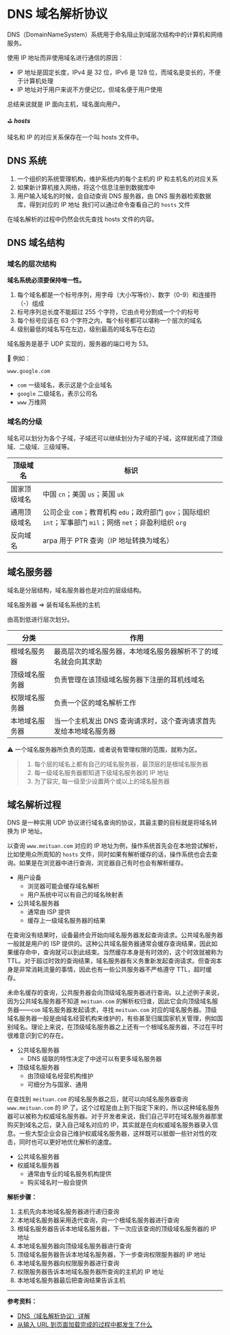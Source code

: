 # DNS 域名解析协议

DNS（DomainNameSystem）系统用于命名阻止到域层次结构中的计算机和网络服务。

使用 IP 地址而非使用域名进行通信的原因：

* IP 地址是固定长度，IPv4 是 32 位，IPv6 是 128 位，而域名是变长的，不便于计算机处理
* IP 地址对于用户来说不方便记忆，但域名便于用户使用

总结来说就是 IP 面向主机，域名面向用户。

⛳️ ***hosts***

域名和 IP 的对应关系保存在一个叫 hosts 文件中。

## DNS 系统

1. 一个组织的系统管理机构，维护系统内的每个主机的 IP 和主机名的对应关系
2. 如果新计算机接入网络，将这个信息注册到数据库中
3. 用户输入域名的时候，会自动查询 DNS 服务器，由 DNS 服务器检索数据库，得到对应的 IP 地址
   我们可以通过命令查看自己的 `hosts` 文件

在域名解析的过程中仍然会优先查找 hosts 文件的内容。

## DNS 域名结构

### 域名的层次结构

**域名系统必须要保持唯一性。**

1. 每个域名都是一个标号序列，用字母（大小写等价）、数字（0-9）和连接符（-）组成
2. 标号序列总长度不能超过 255 个字符，它由点号分割成一个个的标号
3. 每个标号应该在 63 个字符之内，每个标号都可以堪称一个层次的域名
4. 级别最低的域名写在左边，级别最高的域名写在右边

域名服务是基于 UDP 实现的，服务器的端口号为 53。

🌰 例如：

`www.google.com`

* `com` 一级域名，表示这是个企业域名
* `google` 二级域名，表示公司名
* `www` 万维网

### 域名的分级

域名可以划分为各个子域，子域还可以继续划分为子域的子域，这样就形成了顶级域、二级域、三级域等。

| 顶级域名     | 标识                                                         |
| ------------ | ------------------------------------------------------------ |
| 国家顶级域名 | 中国 `cn`；美国 `us`；英国 `uk`                              |
| 通用顶级域名 | 公司企业 `com`；教育机构 `edu`；政府部门 `gov`；国际组织 `int`；军事部门 `mil`；网络 `net`；非盈利组织 `org` |
| 反向域名     | arpa 用于 PTR 查询（IP 地址转换为域名）                      |

## 域名服务器

域名是分层结构，域名服务器也是对应的层级结构。

域名服务器 => 装有域名系统的主机

由高到低进行层次划分。

| 分类           | 作用                                                         |
| -------------- | ------------------------------------------------------------ |
| 根域名服务器   | 最高层次的域名服务器，本地域名服务器解析不了的域名就会向其求助 |
| 顶级域名服务器 | 负责管理在该顶级域名服务器下注册的耳机线域名                 |
| 权限域名服务器 | 负责一个区的域名解析工作                                     |
| 本地域名服务器 | 当一个主机发出 DNS 查询请求时，这个查询请求首先发给本地域名服务器 |

⚠️ 一个域名服务器所负责的范围，或者说有管理权限的范围，就称为区。

> 1. 每个层的域名上都有自己的域名服务器，最顶层的是根域名服务器
> 2. 每一级域名服务器都知道下级域名服务器的 IP 地址
> 3. 为了容灾, 每一级至少设置两个或以上的域名服务器

## 域名解析过程

DNS 是一种实用 UDP 协议进行域名查询的协议，其最主要的目标就是将域名转换为 IP 地址。

以查询 `www.meituan.com` 对应的 IP 地址为例，操作系统首先会在本地尝试解析，比如使用众所周知的 `hosts` 文件，同时如果有解析缓存的话，操作系统也会去查询。如果是在浏览器中进行查询，浏览器自己有时也会有解析缓存。

* 用户设备
  * 浏览器可能会缓存域名解析
  * 用户系统中可以有自己的域名映射表
* 公共域名服务器
  * 通常由 ISP 提供
  * 缓存上一级域名服务器的结果

在查询没有结果时，设备最终会开始向域名服务器发起查询请求。公共域名服务器一般就是用户的 ISP 提供的。这种公共域名服务器通常会缓存查询结果，因此如果缓存命中，查询就可以到此结束。当然缓存本身是有时效的，这个时效就被称为 TTL。对于超过时效的查询结果，域名服务器有义务重新发起查询请求。但查询本身是非常消耗流量的事情，因此也有一些公共服务器不严格遵守 TTL，超时缓存。

未命名缓存的查询，公共服务器会向顶级域名服务器进行查询。以上述例子来说，因为公共域名服务器不知道 `meituan.com` 的解析权归谁，因此它会向顶级域名服务器——`com` 域名服务器发起请求，寻找 `meituan.com` 对应的域名服务器。顶级域名服务器一般是由域名经营机构来维护的，有些甚至归属国家机关管理，例如国别域名。理论上来说，在顶级域名服务器之上还有一个根域名服务器，不过在平时很难意识到它的存在。

* 公共域名服务器
  * DNS 级联的特性决定了中途可以有更多域名服务器
* 顶级域名服务器
  * 由顶级域名经营机构维护
  * 可细分为与国家、通用

在查找到 `meituan.com` 的域名服务器之后，就可以向域名服务器查询 `www.meituan.com` 的 IP 了。这个过程是由上到下指定下来的，所以这种域名服务器可以被称为权威域名服务器。对于开发者来说，我们自己平时在域名服务器那里购买到域名之后，录入自己域名对应的 IP，其实就是在向权威域名服务器录入信息。一些大型企业会自己维护权威域名服务器，这样既可以抵御一些针对性的攻击，同时也可以更好地优化解析的速度。

* 公共域名服务器
* 权威域名服务器
  * 通常由专业的域名服务机构提供
  * 购买域名时一般会提供

**解析步骤：**

1. 主机先向本地域名服务器进行递归查询
2. 本地域名服务器采用迭代查询，向一个根域名服务器进行查询
3. 根域名服务器告诉本地域名服务器，下一次应该查询的顶级域名服务器的 IP 地址
4. 本地域名服务器向顶级域名服务器进行查询
5. 顶级域名服务器告诉本地域名服务器，下一步查询权限服务器的 IP 地址
6. 本地域名服务器向权限服务器进行查询
7. 权限服务器告诉本地域名服务器所查询的主机的 IP 地址
8. 本地域名服务器最后把查询结果告诉主机

---

**参考资料：**

* [DNS（域名解析协议）详解](https://blog.csdn.net/baidu_37964071/article/details/80500825)
* [从输入 URL 到页面加载完成的过程中都发生了什么](https://www.tuicool.com/articles/V7JN32Z)